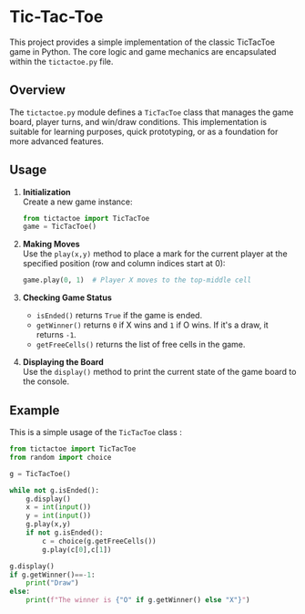 # Tic-Tac-Toe

This project provides a simple implementation of the classic TicTacToe game in Python. The core logic and game mechanics are encapsulated within the `tictactoe.py` file.

## Overview

The `tictactoe.py` module defines a `TicTacToe` class that manages the game board, player turns, and win/draw conditions. This implementation is suitable for learning purposes, quick prototyping, or as a foundation for more advanced features.

## Usage

1. **Initialization**  
   Create a new game instance:

   ```python
   from tictactoe import TicTacToe
   game = TicTacToe()
   ```

2. **Making Moves**  
   Use the `play(x,y)` method to place a mark for the current player at the specified position (row and column indices start at 0):

   ```python
   game.play(0, 1)  # Player X moves to the top-middle cell
   ```

3. **Checking Game Status**

   - `isEnded()` returns `True` if the game is ended.
   - `getWinner()` returns `0` if X wins and `1` if O wins. If it's a draw, it returns `-1`.
   - `getFreeCells()` returns the list of free cells in the game.

4. **Displaying the Board**  
   Use the `display()` method to print the current state of the game board to the console.

## Example

This is a simple usage of the `TicTacToe` class :

```python
from tictactoe import TicTacToe
from random import choice

g = TicTacToe()

while not g.isEnded():
    g.display()
    x = int(input())
    y = int(input())
    g.play(x,y)
    if not g.isEnded():
        c = choice(g.getFreeCells())
        g.play(c[0],c[1])

g.display()
if g.getWinner()==-1:
    print("Draw")
else:
    print(f"The winner is {"O" if g.getWinner() else "X"}")
```

